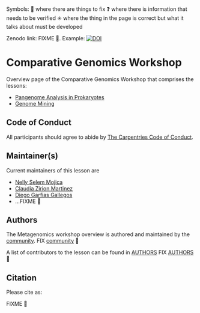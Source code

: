 Symbols: 
  💢 where there are things to fix
  ❓ where there is information that needs to be verified
  ✳️ where the thing in the page is correct but what it talks about must be developed


Zenodo link: FIXME :anger:. Example: [![DOI](https://zenodo.org/badge/DOI/10.5281/zenodo.4285900.svg)](https://doi.org/10.5281/zenodo.4285900)

# Comparative Genomics Workshop

Overview page of the Comparative Genomics Workshop that comprises the lessons:

- [Pangenome Analysis in Prokaryotes](https://paumayell.github.io/pangenomics/)
- [Genome Mining](https://axelramosgarcia.github.io/Genome-Mining/)


## Code of Conduct

All participants should agree to abide by [The Carpentries Code of Conduct](https://docs.carpentries.org/topic_folders/policies/index_coc.html).

## Maintainer(s)

Current maintainers of this lesson are

* [Nelly Selem Mojica](https://github.com/nselem)
* [Claudia Zirion Martinez](https://github.com/Czirion)
* [Diego Garfias Gallegos](https://github.com/Bedxxe)
* ...FIXME :anger:

## Authors

The Metagenomics workshop overview is authored and maintained by the [community](https://github.com/carpentries-incubator/metagenomics-workshop/network/members). FIX [community](https://github.com/carpentries-incubator/metagenomics-workshop/network/members) :anger:

A list of contributors to the lesson can be found in [AUTHORS](AUTHORS) FIX [AUTHORS](AUTHORS) :anger:

## Citation

Please cite as:

FIXME :anger:
